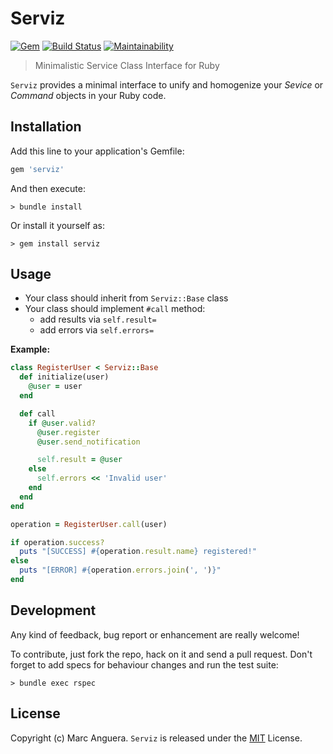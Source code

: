 # Serviz

[![Gem](https://img.shields.io/gem/v/serviz.svg?style=flat-square)](https://rubygems.org/gems/serviz)
[![Build Status](https://img.shields.io/travis/markets/serviz.svg?style=flat-square)](https://travis-ci.org/markets/serviz)
[![Maintainability](https://api.codeclimate.com/v1/badges/871bdafe6ca410b4b64a/maintainability)](https://codeclimate.com/github/markets/serviz/maintainability)

> Minimalistic Service Class Interface for Ruby

`Serviz` provides a minimal interface to unify and homogenize your *Sevice* or *Command* objects in your Ruby code.

## Installation

Add this line to your application's Gemfile:

```ruby
gem 'serviz'
```

And then execute:

    > bundle install

Or install it yourself as:

    > gem install serviz

## Usage

- Your class should inherit from `Serviz::Base` class
- Your class should implement `#call` method:
  - add results via `self.result=`
  - add errors via `self.errors=`

**Example:**

```ruby
class RegisterUser < Serviz::Base
  def initialize(user)
    @user = user
  end

  def call
    if @user.valid?
      @user.register
      @user.send_notification

      self.result = @user
    else
      self.errors << 'Invalid user'
    end
  end
end
```

```ruby
operation = RegisterUser.call(user)

if operation.success?
  puts "[SUCCESS] #{operation.result.name} registered!"
else
  puts "[ERROR] #{operation.errors.join(', ')}"
end
```

## Development

Any kind of feedback, bug report or enhancement are really welcome!

To contribute, just fork the repo, hack on it and send a pull request. Don't forget to add specs for behaviour changes and run the test suite:

    > bundle exec rspec

## License

Copyright (c) Marc Anguera. `Serviz` is released under the [MIT](LICENSE) License.
